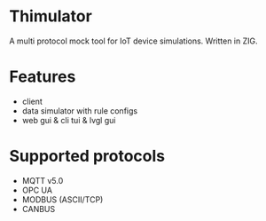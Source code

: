 # Thimulator
A multi protocol mock tool for IoT device simulations. Written in ZIG.

# Features
- client
- data simulator with rule configs
- web gui & cli tui & lvgl gui

# Supported protocols
- MQTT v5.0
- OPC UA
- MODBUS (ASCII/TCP)
- CANBUS